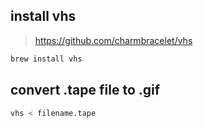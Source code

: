 
## install vhs

> https://github.com/charmbracelet/vhs

```sh
brew install vhs
```

## convert .tape file to .gif

```sh
vhs < filename.tape
```